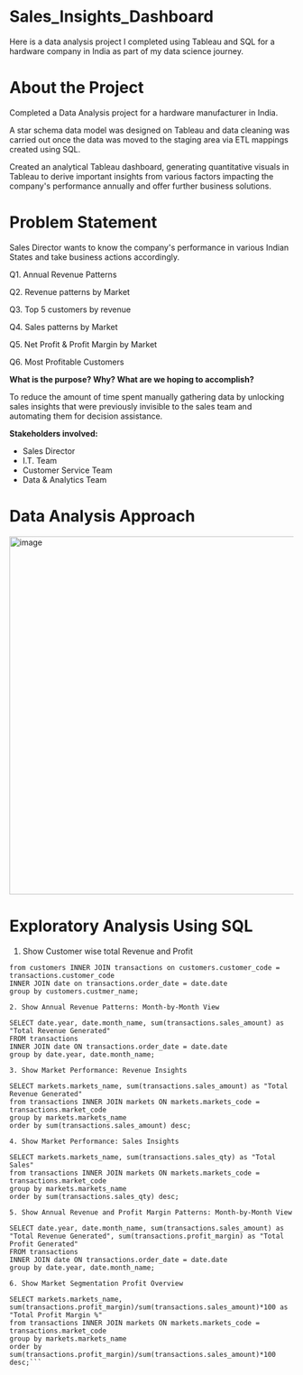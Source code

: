 # Sales_Insights_Dashboard
Here is a data analysis project I completed using Tableau and SQL for a hardware company in India as part of my data science journey.

# About the Project
Completed a Data Analysis project for a hardware manufacturer in India.

A star schema data model was designed on Tableau and data cleaning was carried out once the data was moved to the staging area via ETL mappings created using SQL.

Created an analytical Tableau dashboard, generating quantitative visuals in Tableau to derive important insights from various factors impacting the company's performance annually and offer further business solutions.

# Problem Statement
Sales Director wants to know the company's performance in various Indian States and take business actions accordingly.

Q1. Annual Revenue Patterns

Q2. Revenue patterns by Market 

Q3. Top 5 customers by revenue 

Q4. Sales patterns by Market

Q5. Net Profit & Profit Margin by Market

Q6. Most Profitable Customers

**What is the purpose? Why? What are we hoping to accomplish?**

To reduce the amount of time spent manually gathering data by unlocking sales insights that were previously invisible to the sales team and automating them for decision assistance.

**Stakeholders involved:**

- Sales Director
- I.T. Team
- Customer Service Team
- Data & Analytics Team

# Data Analysis Approach
<img width="635" alt="image" src="https://github.com/jatinsatija/Sales_Insights_Data_Analysis_using_Tableau_and_SQL/assets/44506321/40384a8e-953b-484f-96ab-0a1cb0ccc503">

# Exploratory Analysis Using SQL

1. Show Customer wise total Revenue and Profit
   
```SELECT distinct customers.custmer_name, sum(transactions.profit_margin) as "Total Profit Generated", sum(transactions.sales_amount) as "Total Revenue Generate"
from customers INNER JOIN transactions on customers.customer_code = transactions.customer_code
INNER JOIN date on transactions.order_date = date.date
group by customers.custmer_name; 

2. Show Annual Revenue Patterns: Month-by-Month View
   
SELECT date.year, date.month_name, sum(transactions.sales_amount) as "Total Revenue Generated"
FROM transactions 
INNER JOIN date ON transactions.order_date = date.date 
group by date.year, date.month_name;

3. Show Market Performance: Revenue Insights
   
SELECT markets.markets_name, sum(transactions.sales_amount) as "Total Revenue Generated"
from transactions INNER JOIN markets ON markets.markets_code = transactions.market_code
group by markets.markets_name
order by sum(transactions.sales_amount) desc;

4. Show Market Performance: Sales Insights
   
SELECT markets.markets_name, sum(transactions.sales_qty) as "Total Sales"
from transactions INNER JOIN markets ON markets.markets_code = transactions.market_code
group by markets.markets_name
order by sum(transactions.sales_qty) desc;

5. Show Annual Revenue and Profit Margin Patterns: Month-by-Month View
    
SELECT date.year, date.month_name, sum(transactions.sales_amount) as "Total Revenue Generated", sum(transactions.profit_margin) as "Total Profit Generated"
FROM transactions 
INNER JOIN date ON transactions.order_date = date.date 
group by date.year, date.month_name;

6. Show Market Segmentation Profit Overview
    
SELECT markets.markets_name, sum(transactions.profit_margin)/sum(transactions.sales_amount)*100 as "Total Profit Margin %"
from transactions INNER JOIN markets ON markets.markets_code = transactions.market_code
group by markets.markets_name
order by sum(transactions.profit_margin)/sum(transactions.sales_amount)*100 desc;```






